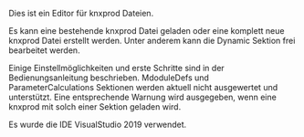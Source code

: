 Dies ist ein Editor für knxprod Dateien.

Es kann eine bestehende knxprod Datei geladen oder eine komplett neue knxprod Datei erstellt werden. Unter anderem kann die Dynamic Sektion frei bearbeitet werden.

Einige Einstellmöglichkeiten und erste Schritte sind in der Bedienungsanleitung beschrieben. MdoduleDefs und ParameterCalculations Sektionen werden aktuell nicht ausgewertet und unterstützt. Eine entsprechende Warnung wird ausgegeben, wenn eine knxprod mit solch einer Sektion geladen wird.

Es wurde die IDE VisualStudio 2019 verwendet.
